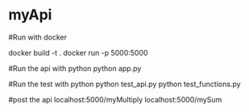 # myApi
#Run with docker

  docker build -t <name>.
  docker run -p 5000:5000 <name>
  
#Run the api with python
  python app.py

#Run the test with python
  python test_api.py
  python test_functions.py
  
#post the api
  localhost:5000/myMultiply
  localhost:5000/mySum
